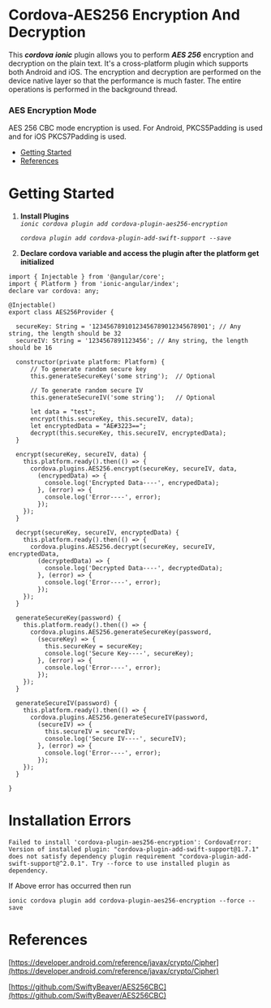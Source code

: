 # Cordova-AES256 Encryption And Decryption

This _**cordova**_ _**ionic**_ plugin allows you to perform _**AES 256**_ encryption and decryption on the plain text. It's a cross-platform plugin which supports both Android and iOS. The encryption and decryption are performed on the device native layer so that the performance is much faster. The entire operations is performed in the background thread.

### AES Encryption Mode
AES 256 CBC mode encryption is used. For Android, PKCS5Padding is used and for iOS PKCS7Padding is used.

- [Getting Started](https://github.com/Ideas2IT/cordova-aes256/blob/master/README.md#getting-started)
- [References](https://github.com/Ideas2IT/cordova-aes256/blob/master/README.md#references)

# Getting Started

1. **Install Plugins**  
 _`ionic cordova plugin add cordova-plugin-aes256-encryption`_
 
    _`cordova plugin add cordova-plugin-add-swift-support --save`_
 
2. **Declare cordova variable and access the plugin after the platform get initialized**

```
import { Injectable } from '@angular/core';
import { Platform } from 'ionic-angular/index';
declare var cordova: any;

@Injectable()
export class AES256Provider {

  secureKey: String = '12345678910123456789012345678901'; // Any string, the length should be 32
  secureIV: String = '1234567891123456'; // Any string, the length should be 16

  constructor(private platform: Platform) {
      // To generate random secure key
      this.generateSecureKey('some string');  // Optional
      
      // To generate random secure IV
      this.generateSecureIV('some string');   // Optional
      
      let data = "test";
      encrypt(this.secureKey, this.secureIV, data); 
      let encryptedData = "AE#3223==";
      decrypt(this.secureKey, this.secureIV, encryptedData);  
  }

  encrypt(secureKey, secureIV, data) {
    this.platform.ready().then(() => {
      cordova.plugins.AES256.encrypt(secureKey, secureIV, data,
        (encrypedData) => {
          console.log('Encrypted Data----', encrypedData);
        }, (error) => {
          console.log('Error----', error);
        });
    });
  }

  decrypt(secureKey, secureIV, encryptedData) {
    this.platform.ready().then(() => {
      cordova.plugins.AES256.decrypt(secureKey, secureIV, encryptedData,
        (decryptedData) => {
          console.log('Decrypted Data----', decryptedData);
        }, (error) => {
          console.log('Error----', error);
        });
    });
  }
  
  generateSecureKey(password) {
    this.platform.ready().then(() => {
      cordova.plugins.AES256.generateSecureKey(password,
        (secureKey) => {
          this.secureKey = secureKey;
          console.log('Secure Key----', secureKey);          
        }, (error) => {
          console.log('Error----', error);
        });
    });
  }
  
  generateSecureIV(password) {
    this.platform.ready().then(() => {
      cordova.plugins.AES256.generateSecureIV(password,
        (secureIV) => {
          this.secureIV = secureIV;
          console.log('Secure IV----', secureIV);          
        }, (error) => {
          console.log('Error----', error);
        });
    });
  }

}
```

# Installation Errors

```
Failed to install 'cordova-plugin-aes256-encryption': CordovaError: Version of installed plugin: "cordova-plugin-add-swift-support@1.7.1" does not satisfy dependency plugin requirement "cordova-plugin-add-swift-support@^2.0.1". Try --force to use installed plugin as dependency.

```

If Above error has occurred then run

```
ionic cordova plugin add cordova-plugin-aes256-encryption --force --save

```

# References
[https://developer.android.com/reference/javax/crypto/Cipher](https://developer.android.com/reference/javax/crypto/Cipher)

[https://github.com/SwiftyBeaver/AES256CBC](https://github.com/SwiftyBeaver/AES256CBC)


